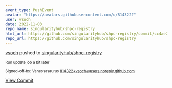 ```yaml
---
event_type: PushEvent
avatar: "https://avatars.githubusercontent.com/u/814322?"
user: vsoch
date: 2022-11-03
repo_name: singularityhub/shpc-registry
html_url: https://github.com/singularityhub/shpc-registry/commit/cc4ae2c73f09fa4962eb5ccb107dcb244a99d5e2
repo_url: https://github.com/singularityhub/shpc-registry
---
```


<a href='https://github.com/vsoch' target='_blank'>vsoch</a> pushed to <a href='https://github.com/singularityhub/shpc-registry' target='_blank'>singularityhub/shpc-registry</a>

<small>Run update job a bit later

Signed-off-by: Vanessasaurus <814322+vsoch@users.noreply.github.com></small>

<a href='https://github.com/singularityhub/shpc-registry/commit/cc4ae2c73f09fa4962eb5ccb107dcb244a99d5e2' target='_blank'>View Commit</a>